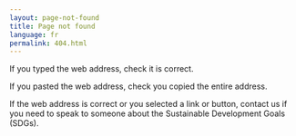 ```yaml
---
layout: page-not-found
title: Page not found
language: fr
permalink: 404.html
---
```

If you typed the web address, check it is correct.

If you pasted the web address, check you copied the entire address.

If the web address is correct or you selected a link or button, contact us if you need to speak to someone about the Sustainable Development Goals (SDGs).
